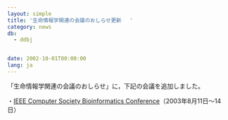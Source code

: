 ```yaml
---
layout: simple
title: '生命情報学関連の会議のおしらせ更新 　'
category: news
db:
  - ddbj


date: 2002-10-01T00:00:00
lang: ja
---
```


「生命情報学関連の会議のおしらせ」に，下記の会議を追加しました。

<p>・<a href="http://conferences.computer.org/bioinformatics/index.html">IEEE Computer Society Bioinformatics Conference</a>（2003年8月11日～14日）</p>
